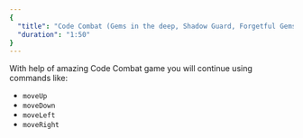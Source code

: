 ```yaml
---
{
  "title": "Code Combat (Gems in the deep, Shadow Guard, Forgetful Gemsmith)",
  "duration": "1:50"
}
---
```


With help of amazing Code Combat game you will continue using commands like:
* `moveUp`
* `moveDown`
* `moveLeft`
* `moveRight`
